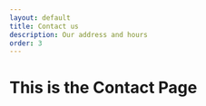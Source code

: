 ```yaml
---
layout: default
title: Contact us
description: Our address and hours
order: 3
---
```


<h1>This is the Contact Page</h1>